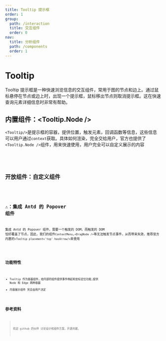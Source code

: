 ```yaml
---
title: Tooltip 提示框
order: 1
group:
  path: /interaction
  title: 交互组件
  order: 0
nav:
  title: 分析组件
  path: /components
  order: 1
---
```


# Tooltip

Tooltip 提示框是一种快速浏览信息的交互组件，常用于图的节点和边上。通过鼠标悬停在节点或边上时，出现一个提示框，鼠标移出节点则取消提示框。这在快速查询元素详细信息时非常有帮助。

## 内置组件：<Tooltip.Node />

`<Tooltip/>`是提示框的容器，提供位置，触发元素，回调函数等信息，这些信息可以用户通过`context`获取。具体如何渲染，完全交给用户，官方也提供了`<Tooltip.Node />`组件，用来快速使用，用户完全可以自定义展示的内容

<code src='./demos/index.tsx'>
<API src='./index.tsx'>

## 开放组件：自定义组件

<code src='./demos/Custom.tsx'>

## ⚠️：集成 Antd 的 Popover 组件

集成 Antd 的 Popover 组件，需要一个触发的 DOM，而触发的 DOM 恰好覆盖了节点，因此，我们的组件`ContextMenu`,`<DragNode />`等无法触发节点事件，从而带来失效，推荐官方内置的`<Tooltip placement='top' hasArrow/>`来使用

<code src='./demos/Antd.tsx' >

## 功能特性

- Tooltip 作为容器组件，给内部的组件提供事件唤起和坐标定位功能,提供 Node 和 Edge 两种容器
- 内容展示组件 完全由用户决定

## 参考资料

> 欢迎 github 的伙伴 讨论设计和组件方案，开源共建。

